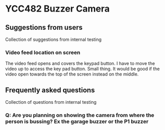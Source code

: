 # YCC482 Buzzer Camera


## Suggestions from users

Collection of suggestions from internal testing

### Video feed location on screen
The video feed opens and covers the keypad button. I have to move the video up to access the key pad button. Small thing. 
It would be good if the video open towards the top of the screen instead on the middle.

## Frequently asked questions

Collection of questions from internal testing

### Q: Are you planning on showing the camera from where the person is bussing? Ex the garage buzzer or the P1 buzzer
